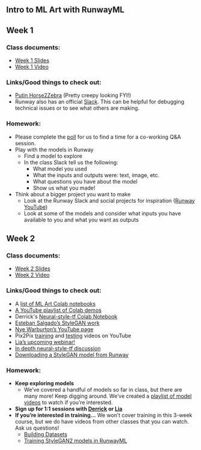 ## Intro to ML Art with RunwayML


## Week 1
### Class documents:
- [Week 1 Slides](https://docs.google.com/presentation/d/1VBKNMknSNVXQecBW8YRNm-aXAuPPJ7aTl3Sbo8lnNvw/edit?usp=sharing)
- [Week 1 Video](https://drive.google.com/file/d/1NQmSYZSYdztSGkAADzpz8DBn33fgxHvB/view?usp=sharing)

### Links/Good things to check out:
- [Putin Horse2Zebra](https://camo.githubusercontent.com/757b691307b52fe8a0806dde3a560dc068dbf5b3/68747470733a2f2f6a756e79616e7a2e6769746875622e696f2f4379636c6547414e2f696d616765732f6661696c7572655f707574696e2e6a7067) (Pretty creepy looking FYI!)
- Runway also has an official [Slack](https://runwayml.com/joinslack). This can be helpful for debugging technical issues or to see what others are making.

### Homework:
- Please complete the [poll](http://whenisgood.net/p582xzy) for us to find a time for a co-working Q&A session.
- Play with the models in Runway
  - Find a model to explore
  - In the class Slack tell us the following:
    - What model you used
    - What the inputs and outputs were: text, image, etc.
    - What questions you have about the model
    - Show us what you made!
- Think about a bigger project you want to make
  - Look at the Runway Slack and social projects for inspiration ([Runway YouTube](https://www.youtube.com/runwayml))
  - Look at some of the models and consider what inputs you have available to you and what you want as outputs


## Week 2
### Class documents:
- [Week 2 Slides](https://docs.google.com/presentation/d/1L7oweu81Gsr6XqH7nf3uULhQVKuT8SCQw8bt5Dei55w/edit?usp=sharing)
- [Week 2 Video](https://drive.google.com/file/d/1Z73-fVfj35-y-EiDCWGtFFo6PfUrfpsw/view?usp=sharing)

### Links/Good things to check out:
- A [list of ML Art Colab notebooks](https://github.com/dvschultz/ml-art-colabs)
- [A YouTube playlist of Colab demos](https://www.youtube.com/playlist?list=PLWuCzxqIpJs9aFmKVP2I9_Y_23BcGk8ZE)
- Derrick's [Neural-style-tf Colab Notebook](https://colab.research.google.com/github/dvschultz/artificial-images/blob/master/neural_style_tf.ipynb#scrollTo=zHPQH7Z8hscj)
- [Esteban Salgado’s StyleGAN work](https://www.instagram.com/flatyaku/)
- [Nye Warburton’s YouTube page](https://www.youtube.com/channel/UCNzVeM72UeRLBUksehOXXFQ)
- Pix2Pix [training](https://www.youtube.com/watch?v=TVCZLb1qe_0) and [testing](https://www.youtube.com/watch?v=fXgodCC2O7o) videos on YouTube
- [Lia’s upcoming webinar!](https://grayarea.org/workshop/ai-webinar/)
- [In depth neural-style-tf discussion](https://www.youtube.com/watch?v=0lX-4Znoopk)
- [Downloading a StyleGAN model from Runway](https://www.youtube.com/watch?v=6XdToEb18cs)


### Homework:
- **Keep exploring models**
  - We’ve covered a handful of models so far in class, but there are many more! Keep digging around. We’ve created a [playlist of model videos](https://www.youtube.com/playlist?list=PLWuCzxqIpJs8OOUUePUNVCHrCGDoKTtyn) to watch if you’re interested.
- **Sign up for 1:1 sessions with [Derrick](https://calendly.com/derrick-schultz/1-on-1) or [Lia](https://calendly.com/lialialiacole/30min)**
- **If you’re interested in training...** We won’t cover training in this 3-week course, but we do have videos from other classes that you can watch. Ask us questions!
  - [Building Datasets](https://youtu.be/sEZ4Y_tVxm0?t=1848)
  - [Training StyleGAN2 models in RunwayML](https://www.youtube.com/watch?v=RVVFX7kXZ2E&list=PLWuCzxqIpJs9zhdNV7E71aaXH0neU73UG)

